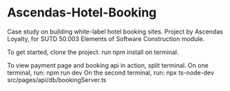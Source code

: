 # Ascendas-Hotel-Booking
Case study on building white-label hotel booking sites. Project by Ascendas Loyalty, for SUTD 50.003 Elements of Software Construction module.

To get started,
clone the project.
run npm install on terminal.

To view payment page and booking api in action,
split terminal.
On one terminal, run: npm run dev
On the second terminal, run:  npx ts-node-dev src/pages/api/db/bookingServer.ts


